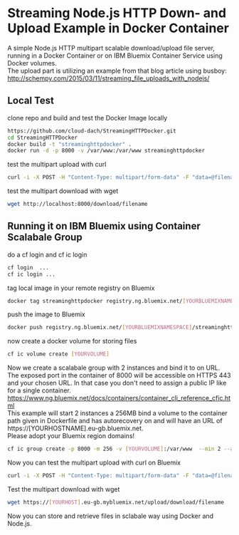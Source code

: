 # Streaming Node.js HTTP Down- and Upload Example in Docker Container
A simple Node.js HTTP multipart scalable download/upload file server, running in a Docker Container or on IBM Bluemix Container Service using Docker volumes.<br />
The upload part is utilizing an example from that blog article using busboy:  
http://schempy.com/2015/03/11/streaming_file_uploads_with_nodejs/
## Local Test
clone repo and build and test the Docker Image locally  
```bash
https://github.com/cloud-dach/StreamingHTTPDocker.git
cd StreamingHTTPDocker
docker build -t "streaminghttpdocker" .  
docker run -d -p 8000 -v /var/www:/var/www streaminghttpdocker  
```
test the multipart upload with curl  
```bash
curl -i -X POST -H "Content-Type: multipart/form-data" -F "data=@filename" http://localhost:8000/upload  
```
test the multipart download with wget  
```bash
wget http://localhost:8000/download/filename  
```
## Running it on IBM Bluemix using Container Scalabale Group
do a cf login and cf ic login
```bash
cf login  ... 
cf ic login ...
```
tag local image in your remote registry on Bluemix  
```bash
docker tag streaminghttpdocker registry.ng.bluemix.net/[YOURBLUEMIXNAMESPACE]/streaminghttpdocker
```
push the image to Bluemix  
```bash
docker push registry.ng.bluemix.net/[YOURBLUEMIXNAMESPACE]/streaminghttpdocker
```
now create a docker volume for storing files  
```bash
cf ic volume create [YOURVOLUME]
```
Now we create a scalabale group with 2 instances and bind it to on URL. The exposed port in the container of 8000 will be accessible on HTTPS 443 and your chosen URL. In that case you don't need to assign a public IP like for a single container.  
https://www.ng.bluemix.net/docs/containers/container_cli_reference_cfic.html  
This example will start 2 instances a 256MB bind a volume to the container path given in Dockerfile and has autorecovery on and will have an URL of https://[YOURHOSTNAME].eu-gb.bluemix.net.  
Please adopt your Bluemix region domains!  
```bash
cf ic group create -p 8000 -m 256 -v [YOURVOLUME]:/var/www  --min 2 --auto --hostname [YOURHOST] -d eu-gb.mybluemix.net --name mygroup registry.eu-gb.bluemix.net/[YOURBLUEMIXNAMESPACE]/streaminghttpdocker:latest
```
Now you can test the multipart upload with curl on Bluemix 
```bash
curl -i -X POST -H "Content-Type: multipart/form-data" -F "data=@filename" https://[YOURHOST].eu-gb.mybluemix.net/upload  
```
Test the multipart download with wget  
```bash
wget https://[YOURHOST].eu-gb.mybluemix.net/upload/download/filename  
```
Now you can store and retrieve files in sclabale way using Docker and Node.js.

